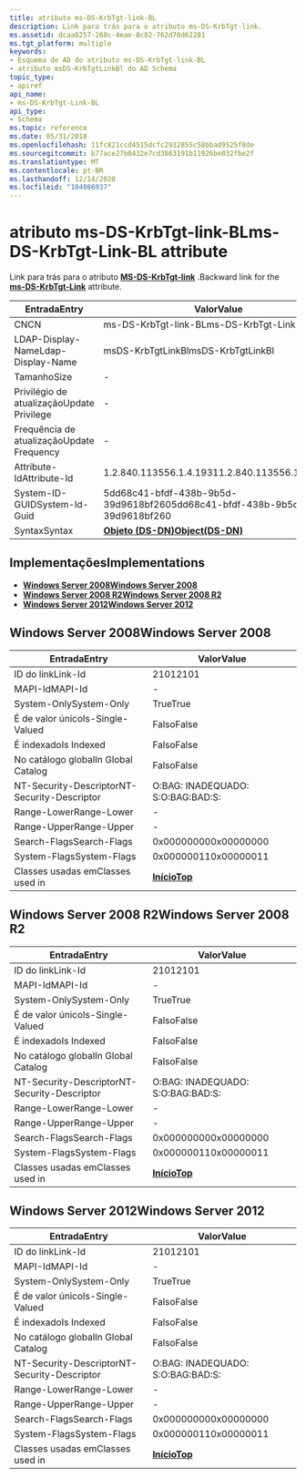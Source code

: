 ```yaml
---
title: atributo ms-DS-KrbTgt-link-BL
description: Link para trás para o atributo ms-DS-KrbTgt-link.
ms.assetid: dcaa8257-260c-4eae-8c82-762d70d62281
ms.tgt_platform: multiple
keywords:
- Esquema de AD do atributo ms-DS-KrbTgt-link-BL
- atributo msDS-KrbTgtLinkBl do AD Schema
topic_type:
- apiref
api_name:
- ms-DS-KrbTgt-Link-BL
api_type:
- Schema
ms.topic: reference
ms.date: 05/31/2018
ms.openlocfilehash: 11fc821ccd4515dcfc2932855c58bbad9525f8de
ms.sourcegitcommit: b77ace27b0432e7cd3863191b11926be032fbe2f
ms.translationtype: MT
ms.contentlocale: pt-BR
ms.lasthandoff: 12/14/2020
ms.locfileid: "104086937"
---
```

# <a name="ms-ds-krbtgt-link-bl-attribute"></a><span data-ttu-id="9286f-105">atributo ms-DS-KrbTgt-link-BL</span><span class="sxs-lookup"><span data-stu-id="9286f-105">ms-DS-KrbTgt-Link-BL attribute</span></span>

<span data-ttu-id="9286f-106">Link para trás para o atributo [**MS-DS-KrbTgt-link**](a-msds-krbtgtlink.md) .</span><span class="sxs-lookup"><span data-stu-id="9286f-106">Backward link for the [**ms-DS-KrbTgt-Link**](a-msds-krbtgtlink.md) attribute.</span></span>



| <span data-ttu-id="9286f-107">Entrada</span><span class="sxs-lookup"><span data-stu-id="9286f-107">Entry</span></span> | <span data-ttu-id="9286f-108">Valor</span><span class="sxs-lookup"><span data-stu-id="9286f-108">Value</span></span> |
|-------------------|-----------------------------------------|
| <span data-ttu-id="9286f-109">CN</span><span class="sxs-lookup"><span data-stu-id="9286f-109">CN</span></span>                | <span data-ttu-id="9286f-110">ms-DS-KrbTgt-link-BL</span><span class="sxs-lookup"><span data-stu-id="9286f-110">ms-DS-KrbTgt-Link-BL</span></span>                    |
| <span data-ttu-id="9286f-111">LDAP-Display-Name</span><span class="sxs-lookup"><span data-stu-id="9286f-111">Ldap-Display-Name</span></span> | <span data-ttu-id="9286f-112">msDS-KrbTgtLinkBl</span><span class="sxs-lookup"><span data-stu-id="9286f-112">msDS-KrbTgtLinkBl</span></span>                       |
| <span data-ttu-id="9286f-113">Tamanho</span><span class="sxs-lookup"><span data-stu-id="9286f-113">Size</span></span>              | \-                                      |
| <span data-ttu-id="9286f-114">Privilégio de atualização</span><span class="sxs-lookup"><span data-stu-id="9286f-114">Update Privilege</span></span>  | \-                                      |
| <span data-ttu-id="9286f-115">Frequência de atualização</span><span class="sxs-lookup"><span data-stu-id="9286f-115">Update Frequency</span></span>  | \-                                      |
| <span data-ttu-id="9286f-116">Attribute-Id</span><span class="sxs-lookup"><span data-stu-id="9286f-116">Attribute-Id</span></span>      | <span data-ttu-id="9286f-117">1.2.840.113556.1.4.1931</span><span class="sxs-lookup"><span data-stu-id="9286f-117">1.2.840.113556.1.4.1931</span></span>                 |
| <span data-ttu-id="9286f-118">System-ID-GUID</span><span class="sxs-lookup"><span data-stu-id="9286f-118">System-Id-Guid</span></span>    | <span data-ttu-id="9286f-119">5dd68c41-bfdf-438b-9b5d-39d9618bf260</span><span class="sxs-lookup"><span data-stu-id="9286f-119">5dd68c41-bfdf-438b-9b5d-39d9618bf260</span></span>    |
| <span data-ttu-id="9286f-120">Syntax</span><span class="sxs-lookup"><span data-stu-id="9286f-120">Syntax</span></span>            | [<span data-ttu-id="9286f-121">**Objeto (DS-DN)**</span><span class="sxs-lookup"><span data-stu-id="9286f-121">**Object(DS-DN)**</span></span>](s-object-ds-dn.md) |



## <a name="implementations"></a><span data-ttu-id="9286f-122">Implementações</span><span class="sxs-lookup"><span data-stu-id="9286f-122">Implementations</span></span>

-   [<span data-ttu-id="9286f-123">**Windows Server 2008**</span><span class="sxs-lookup"><span data-stu-id="9286f-123">**Windows Server 2008**</span></span>](#windows-server-2008)
-   [<span data-ttu-id="9286f-124">**Windows Server 2008 R2**</span><span class="sxs-lookup"><span data-stu-id="9286f-124">**Windows Server 2008 R2**</span></span>](#windows-server-2008-r2)
-   [<span data-ttu-id="9286f-125">**Windows Server 2012**</span><span class="sxs-lookup"><span data-stu-id="9286f-125">**Windows Server 2012**</span></span>](#windows-server-2012)

## <a name="windows-server-2008"></a><span data-ttu-id="9286f-126">Windows Server 2008</span><span class="sxs-lookup"><span data-stu-id="9286f-126">Windows Server 2008</span></span>



| <span data-ttu-id="9286f-127">Entrada</span><span class="sxs-lookup"><span data-stu-id="9286f-127">Entry</span></span> | <span data-ttu-id="9286f-128">Valor</span><span class="sxs-lookup"><span data-stu-id="9286f-128">Value</span></span> |
|------------------------|---------------------------------|
| <span data-ttu-id="9286f-129">ID do link</span><span class="sxs-lookup"><span data-stu-id="9286f-129">Link-Id</span></span>                | <span data-ttu-id="9286f-130">2101</span><span class="sxs-lookup"><span data-stu-id="9286f-130">2101</span></span>                            |
| <span data-ttu-id="9286f-131">MAPI-Id</span><span class="sxs-lookup"><span data-stu-id="9286f-131">MAPI-Id</span></span>                | \-                              |
| <span data-ttu-id="9286f-132">System-Only</span><span class="sxs-lookup"><span data-stu-id="9286f-132">System-Only</span></span>            | <span data-ttu-id="9286f-133">True</span><span class="sxs-lookup"><span data-stu-id="9286f-133">True</span></span>                            |
| <span data-ttu-id="9286f-134">É de valor único</span><span class="sxs-lookup"><span data-stu-id="9286f-134">Is-Single-Valued</span></span>       | <span data-ttu-id="9286f-135">Falso</span><span class="sxs-lookup"><span data-stu-id="9286f-135">False</span></span>                           |
| <span data-ttu-id="9286f-136">É indexado</span><span class="sxs-lookup"><span data-stu-id="9286f-136">Is Indexed</span></span>             | <span data-ttu-id="9286f-137">Falso</span><span class="sxs-lookup"><span data-stu-id="9286f-137">False</span></span>                           |
| <span data-ttu-id="9286f-138">No catálogo global</span><span class="sxs-lookup"><span data-stu-id="9286f-138">In Global Catalog</span></span>      | <span data-ttu-id="9286f-139">Falso</span><span class="sxs-lookup"><span data-stu-id="9286f-139">False</span></span>                           |
| <span data-ttu-id="9286f-140">NT-Security-Descriptor</span><span class="sxs-lookup"><span data-stu-id="9286f-140">NT-Security-Descriptor</span></span> | <span data-ttu-id="9286f-141">O:BAG: INADEQUADO: S:</span><span class="sxs-lookup"><span data-stu-id="9286f-141">O:BAG:BAD:S:</span></span>                    |
| <span data-ttu-id="9286f-142">Range-Lower</span><span class="sxs-lookup"><span data-stu-id="9286f-142">Range-Lower</span></span>            | \-                              |
| <span data-ttu-id="9286f-143">Range-Upper</span><span class="sxs-lookup"><span data-stu-id="9286f-143">Range-Upper</span></span>            | \-                              |
| <span data-ttu-id="9286f-144">Search-Flags</span><span class="sxs-lookup"><span data-stu-id="9286f-144">Search-Flags</span></span>           | <span data-ttu-id="9286f-145">0x00000000</span><span class="sxs-lookup"><span data-stu-id="9286f-145">0x00000000</span></span>                      |
| <span data-ttu-id="9286f-146">System-Flags</span><span class="sxs-lookup"><span data-stu-id="9286f-146">System-Flags</span></span>           | <span data-ttu-id="9286f-147">0x00000011</span><span class="sxs-lookup"><span data-stu-id="9286f-147">0x00000011</span></span>                      |
| <span data-ttu-id="9286f-148">Classes usadas em</span><span class="sxs-lookup"><span data-stu-id="9286f-148">Classes used in</span></span>        | [<span data-ttu-id="9286f-149">**Início**</span><span class="sxs-lookup"><span data-stu-id="9286f-149">**Top**</span></span>](c-top.md)<br/> |



## <a name="windows-server-2008-r2"></a><span data-ttu-id="9286f-150">Windows Server 2008 R2</span><span class="sxs-lookup"><span data-stu-id="9286f-150">Windows Server 2008 R2</span></span>



| <span data-ttu-id="9286f-151">Entrada</span><span class="sxs-lookup"><span data-stu-id="9286f-151">Entry</span></span> | <span data-ttu-id="9286f-152">Valor</span><span class="sxs-lookup"><span data-stu-id="9286f-152">Value</span></span> |
|------------------------|---------------------------------|
| <span data-ttu-id="9286f-153">ID do link</span><span class="sxs-lookup"><span data-stu-id="9286f-153">Link-Id</span></span>                | <span data-ttu-id="9286f-154">2101</span><span class="sxs-lookup"><span data-stu-id="9286f-154">2101</span></span>                            |
| <span data-ttu-id="9286f-155">MAPI-Id</span><span class="sxs-lookup"><span data-stu-id="9286f-155">MAPI-Id</span></span>                | \-                              |
| <span data-ttu-id="9286f-156">System-Only</span><span class="sxs-lookup"><span data-stu-id="9286f-156">System-Only</span></span>            | <span data-ttu-id="9286f-157">True</span><span class="sxs-lookup"><span data-stu-id="9286f-157">True</span></span>                            |
| <span data-ttu-id="9286f-158">É de valor único</span><span class="sxs-lookup"><span data-stu-id="9286f-158">Is-Single-Valued</span></span>       | <span data-ttu-id="9286f-159">Falso</span><span class="sxs-lookup"><span data-stu-id="9286f-159">False</span></span>                           |
| <span data-ttu-id="9286f-160">É indexado</span><span class="sxs-lookup"><span data-stu-id="9286f-160">Is Indexed</span></span>             | <span data-ttu-id="9286f-161">Falso</span><span class="sxs-lookup"><span data-stu-id="9286f-161">False</span></span>                           |
| <span data-ttu-id="9286f-162">No catálogo global</span><span class="sxs-lookup"><span data-stu-id="9286f-162">In Global Catalog</span></span>      | <span data-ttu-id="9286f-163">Falso</span><span class="sxs-lookup"><span data-stu-id="9286f-163">False</span></span>                           |
| <span data-ttu-id="9286f-164">NT-Security-Descriptor</span><span class="sxs-lookup"><span data-stu-id="9286f-164">NT-Security-Descriptor</span></span> | <span data-ttu-id="9286f-165">O:BAG: INADEQUADO: S:</span><span class="sxs-lookup"><span data-stu-id="9286f-165">O:BAG:BAD:S:</span></span>                    |
| <span data-ttu-id="9286f-166">Range-Lower</span><span class="sxs-lookup"><span data-stu-id="9286f-166">Range-Lower</span></span>            | \-                              |
| <span data-ttu-id="9286f-167">Range-Upper</span><span class="sxs-lookup"><span data-stu-id="9286f-167">Range-Upper</span></span>            | \-                              |
| <span data-ttu-id="9286f-168">Search-Flags</span><span class="sxs-lookup"><span data-stu-id="9286f-168">Search-Flags</span></span>           | <span data-ttu-id="9286f-169">0x00000000</span><span class="sxs-lookup"><span data-stu-id="9286f-169">0x00000000</span></span>                      |
| <span data-ttu-id="9286f-170">System-Flags</span><span class="sxs-lookup"><span data-stu-id="9286f-170">System-Flags</span></span>           | <span data-ttu-id="9286f-171">0x00000011</span><span class="sxs-lookup"><span data-stu-id="9286f-171">0x00000011</span></span>                      |
| <span data-ttu-id="9286f-172">Classes usadas em</span><span class="sxs-lookup"><span data-stu-id="9286f-172">Classes used in</span></span>        | [<span data-ttu-id="9286f-173">**Início**</span><span class="sxs-lookup"><span data-stu-id="9286f-173">**Top**</span></span>](c-top.md)<br/> |



## <a name="windows-server-2012"></a><span data-ttu-id="9286f-174">Windows Server 2012</span><span class="sxs-lookup"><span data-stu-id="9286f-174">Windows Server 2012</span></span>



| <span data-ttu-id="9286f-175">Entrada</span><span class="sxs-lookup"><span data-stu-id="9286f-175">Entry</span></span> | <span data-ttu-id="9286f-176">Valor</span><span class="sxs-lookup"><span data-stu-id="9286f-176">Value</span></span> |
|------------------------|---------------------------------|
| <span data-ttu-id="9286f-177">ID do link</span><span class="sxs-lookup"><span data-stu-id="9286f-177">Link-Id</span></span>                | <span data-ttu-id="9286f-178">2101</span><span class="sxs-lookup"><span data-stu-id="9286f-178">2101</span></span>                            |
| <span data-ttu-id="9286f-179">MAPI-Id</span><span class="sxs-lookup"><span data-stu-id="9286f-179">MAPI-Id</span></span>                | \-                              |
| <span data-ttu-id="9286f-180">System-Only</span><span class="sxs-lookup"><span data-stu-id="9286f-180">System-Only</span></span>            | <span data-ttu-id="9286f-181">True</span><span class="sxs-lookup"><span data-stu-id="9286f-181">True</span></span>                            |
| <span data-ttu-id="9286f-182">É de valor único</span><span class="sxs-lookup"><span data-stu-id="9286f-182">Is-Single-Valued</span></span>       | <span data-ttu-id="9286f-183">Falso</span><span class="sxs-lookup"><span data-stu-id="9286f-183">False</span></span>                           |
| <span data-ttu-id="9286f-184">É indexado</span><span class="sxs-lookup"><span data-stu-id="9286f-184">Is Indexed</span></span>             | <span data-ttu-id="9286f-185">Falso</span><span class="sxs-lookup"><span data-stu-id="9286f-185">False</span></span>                           |
| <span data-ttu-id="9286f-186">No catálogo global</span><span class="sxs-lookup"><span data-stu-id="9286f-186">In Global Catalog</span></span>      | <span data-ttu-id="9286f-187">Falso</span><span class="sxs-lookup"><span data-stu-id="9286f-187">False</span></span>                           |
| <span data-ttu-id="9286f-188">NT-Security-Descriptor</span><span class="sxs-lookup"><span data-stu-id="9286f-188">NT-Security-Descriptor</span></span> | <span data-ttu-id="9286f-189">O:BAG: INADEQUADO: S:</span><span class="sxs-lookup"><span data-stu-id="9286f-189">O:BAG:BAD:S:</span></span>                    |
| <span data-ttu-id="9286f-190">Range-Lower</span><span class="sxs-lookup"><span data-stu-id="9286f-190">Range-Lower</span></span>            | \-                              |
| <span data-ttu-id="9286f-191">Range-Upper</span><span class="sxs-lookup"><span data-stu-id="9286f-191">Range-Upper</span></span>            | \-                              |
| <span data-ttu-id="9286f-192">Search-Flags</span><span class="sxs-lookup"><span data-stu-id="9286f-192">Search-Flags</span></span>           | <span data-ttu-id="9286f-193">0x00000000</span><span class="sxs-lookup"><span data-stu-id="9286f-193">0x00000000</span></span>                      |
| <span data-ttu-id="9286f-194">System-Flags</span><span class="sxs-lookup"><span data-stu-id="9286f-194">System-Flags</span></span>           | <span data-ttu-id="9286f-195">0x00000011</span><span class="sxs-lookup"><span data-stu-id="9286f-195">0x00000011</span></span>                      |
| <span data-ttu-id="9286f-196">Classes usadas em</span><span class="sxs-lookup"><span data-stu-id="9286f-196">Classes used in</span></span>        | [<span data-ttu-id="9286f-197">**Início**</span><span class="sxs-lookup"><span data-stu-id="9286f-197">**Top**</span></span>](c-top.md)<br/> |



 

 





